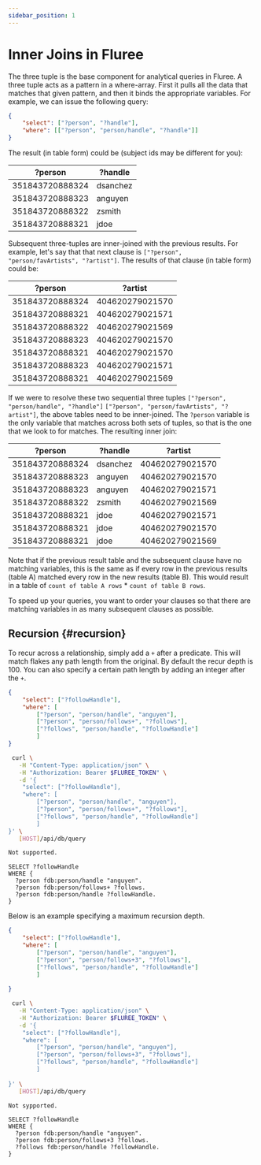 ```yaml
---
sidebar_position: 1
---
```


# Inner Joins in Fluree

The three tuple is the base component for analytical queries in Fluree. A three
tuple acts as a pattern in a where-array. First it pulls all the data that matches
that given pattern, and then it binds the appropriate variables. For example, we
can issue the following query:

```json
{
    "select": ["?person", "?handle"],
    "where": [["?person", "person/handle", "?handle"]]
}
```

The result (in table form) could be (subject ids may be different for you):

?person | ?handle
-- | --
351843720888324 | dsanchez
351843720888323 | anguyen
351843720888322 | zsmith
351843720888321 | jdoe

Subsequent three-tuples are inner-joined with the previous results.
For example, let's say that that next clause is
`["?person", "person/favArtists", "?artist"]`. The results of that clause
(in table form) could be:

?person | ?artist
-- | --
351843720888324 | 404620279021570
351843720888321 | 404620279021571
351843720888322 | 404620279021569
351843720888323 | 404620279021570
351843720888321 | 404620279021570
351843720888323 | 404620279021571
351843720888321 | 404620279021569

If we were to resolve these two sequential three tuples
`["?person", "person/handle", "?handle"]`
`["?person", "person/favArtists", "?artist"]`, the above tables need to be inner-joined.
The `?person` variable is the only variable that matches across both sets of tuples,
so that is the one that we look to for matches. The resulting inner join:

?person | ?handle | ?artist
-- | -- | --
351843720888324 | dsanchez | 404620279021570
351843720888323 | anguyen | 404620279021570
351843720888323 | anguyen | 404620279021571
351843720888322 | zsmith | 404620279021569
351843720888321 | jdoe | 404620279021571
351843720888321 | jdoe | 404620279021570
351843720888321 | jdoe | 404620279021569

Note that if the previous result table and the subsequent clause have no matching
variables, this is the same as if every row in the previous results (table A)
matched every row in the new results (table B). This would result in a table of
`count of table A rows` * `count of table B rows`.

To speed up your queries, you want to order your clauses so that there are matching
variables in as many subsequent clauses as possible.

## Recursion {#recursion}

To recur across a relationship, simply add a `+` after a predicate. This will match
flakes any path length from the original. By default the recur depth is 100. You
can also specify a certain path length by adding an integer after the `+`.

```json
{
    "select": ["?followHandle"],
    "where": [
        ["?person", "person/handle", "anguyen"],
        ["?person", "person/follows+", "?follows"],
        ["?follows", "person/handle", "?followHandle"]
        ]  
}
```

```bash
 curl \
   -H "Content-Type: application/json" \
   -H "Authorization: Bearer $FLUREE_TOKEN" \
   -d '{
    "select": ["?followHandle"],
    "where": [
        ["?person", "person/handle", "anguyen"],
        ["?person", "person/follows+", "?follows"],
        ["?follows", "person/handle", "?followHandle"]
        ]  
}' \
   [HOST]/api/db/query
```

```graphql
Not supported.
```

```sparql
SELECT ?followHandle
WHERE {
  ?person fdb:person/handle "anguyen".
  ?person fdb:person/follows+ ?follows.
  ?person fdb:person/handle ?followHandle.
}
```

Below is an example specifying a maximum recursion depth.

```json
{
    "select": ["?followHandle"],
    "where": [
        ["?person", "person/handle", "anguyen"],
        ["?person", "person/follows+3", "?follows"],
        ["?follows", "person/handle", "?followHandle"]
        ]
    
}
```

```bash
 curl \
   -H "Content-Type: application/json" \
   -H "Authorization: Bearer $FLUREE_TOKEN" \
   -d '{
    "select": ["?followHandle"],
    "where": [
        ["?person", "person/handle", "anguyen"],
        ["?person", "person/follows+3", "?follows"],
        ["?follows", "person/handle", "?followHandle"]
        ]
    
}' \
   [HOST]/api/db/query
```

```graphql
Not sypported.
```

```sparql
SELECT ?followHandle
WHERE {
  ?person fdb:person/handle "anguyen".
  ?person fdb:person/follows+3 ?follows.
  ?follows fdb:person/handle ?followHandle.
}
```
